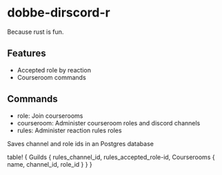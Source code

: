 # dobbe-dirscord-r
Because rust is fun.

## Features
- Accepted role by reaction
- Courseroom commands

## Commands
- role: Join courserooms
- courseroom: Administer courseroom roles and discord channels
- rules: Administer reaction rules roles

Saves channel and role ids in an Postgres database

table! {
    Guilds {
        rules_channel_id,
        rules_accepted_role-id,
        Courserooms {
            name,
            channel_id,
            role_id
        }
    }
}